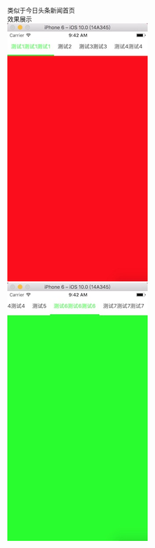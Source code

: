  类似于今日头条新闻首页<br/>
 效果展示<br/>
 ![github](https://github.com/wangxiaobai1840/LinkScroller/blob/master/Scroller/Assets.xcassets/showImage1.imageset/1.jpeg?raw=true)
 ![github](https://github.com/wangxiaobai1840/LinkScroller/blob/master/Scroller/Assets.xcassets/showImage2.imageset/2.jpeg?raw=true)
